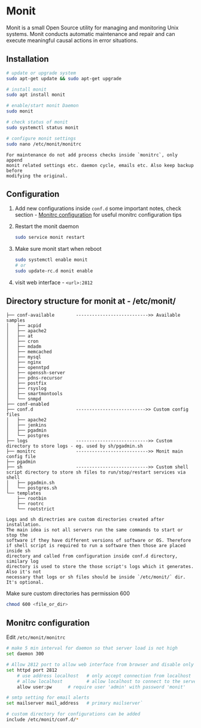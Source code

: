 # Monit
Monit is a small Open Source utility for managing and monitoring Unix systems.
Monit conducts automatic maintenance and repair and can execute meaningful
causal actions in error situations.


## Installation
```bash
# update or upgrade system
sudo apt-get update && sudo apt-get upgrade

# install monit
sudo apt install monit

# enable/start monit Daemon
sudo monit

# check status of monit
sudo systemctl status monit

# configure monit settings
sudo nano /etc/monit/monitrc
```

    For maintenance do not add process checks inside `monitrc`, only append
    monit related settings etc. daemon cycle, emails etc. Also keep backup before
    modifying the original.

## Configuration
1. Add new configurations inside `conf.d`
    some important notes, check section - [Monitrc configuration](#monitrc-configuration) for useful monitrc configuration tips

2. Restart the monit daemon
    ```bash
    sudo service monit restart
    ```

3. Make sure monit start when reboot
    ```bash
    sudo systemctl enable monit
    # or
    sudo update-rc.d monit enable
    ```

4. visit web interface - `<url>:2812`

## Directory structure for monit at - /etc/monit/ ##
```
├── conf-available        --------------------------->> Available samples
│   ├── acpid
│   ├── apache2
│   ├── at
│   ├── cron
│   ├── mdadm
│   ├── memcached
│   ├── mysql
│   ├── nginx
│   ├── openntpd
│   ├── openssh-server
│   ├── pdns-recursor
│   ├── postfix
│   ├── rsyslog
│   ├── smartmontools
│   └── snmpd
├── conf-enabled
├── conf.d                -------------------------->> Custom config files
│   ├── apache2
│   ├── jenkins
│   ├── pgadmin
│   └── postgres
├── logs                  --------------------------->> Custom directory to store logs - eg. used by sh/pgadmin.sh
├── monitrc               --------------------------->> Monit main config file
├── pgadmin
├── sh                    --------------------------->> Custom shell script directory to store sh files to run/stop/restart services via shell
│   ├── pgadmin.sh
│   └── postgres.sh
└── templates
    ├── rootbin
    ├── rootrc
    └── rootstrict
```
    Logs and sh directries are custom directories created after installation.
    The main idea is not all servers run the same commands to start or stop the
    software if they have different versions of software or OS. Therefore
    if shell script is required to run a software then those are placed inside sh
    directory and called from configuration inside conf.d directory, similary log
    directory is used to store the those script's logs which it generates. Also it's not
    necessary that logs or sh files should be inside `/etc/monit/` dir. It's optional.

Make sure custom directories has permission 600
```bash
chmod 600 <file_or_dir>
```

## Monitrc configuration

Edit `/etc/monit/monitrc`
```bash
# make 5 min interval for daemon so that server load is not high
set daemon 300

# Allow 2812 port to allow web interface from browser and disable only localhost if necessary
set httpd port 2812
    # use address localhost   # only accept connection from localhost
    # allow localhost         # allow localhost to connect to the server and
    allow user:pw      # require user 'admin' with password 'monit'

# smtp setting for email alerts
set mailserver mail_address   # primary mailserver`

# custom directory for configurations can be added
include /etc/monit/conf.d/*
```
